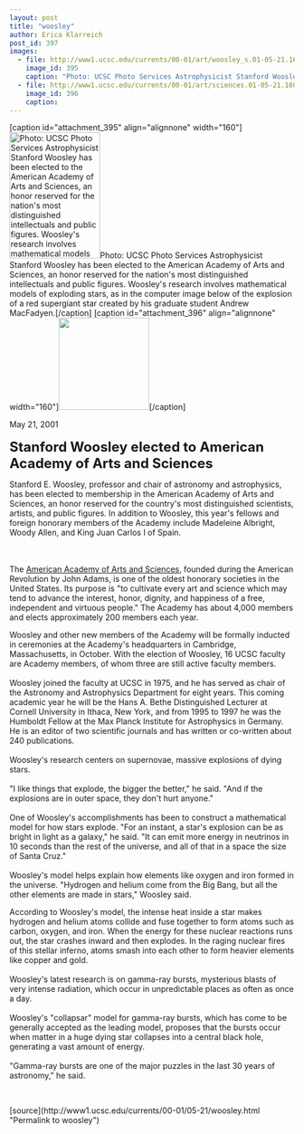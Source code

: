 ```yaml
---
layout: post
title: "woosley"
author: Erica Klarreich
post_id: 397
images:
  - file: http://www1.ucsc.edu/currents/00-01/art/woosley_s.01-05-21.160.jpg
    image_id: 395
    caption: "Photo: UCSC Photo Services Astrophysicist Stanford Woosley has been elected to the American Academy of Arts and Sciences, an honor reserved for the nation's most distinguished intellectuals and public figures. Woosley's research involves mathematical models of exploding stars, as in the computer image below of the explosion of a red supergiant star created by his graduate student Andrew MacFadyen."
  - file: http://www1.ucsc.edu/currents/00-01/art/sciences.01-05-21.160.jpg
    image_id: 396
    caption: 
---
```


[caption id="attachment_395" align="alignnone" width="160"]<a href="http://localhost/mysite/wp-content/uploads/2001/05/woosley_s.01-05-21.160.jpg"><img class="size-full wp-image-395" src="http://localhost/mysite/wp-content/uploads/2001/05/woosley_s.01-05-21.160.jpg" alt="Photo: UCSC Photo Services Astrophysicist Stanford Woosley has been elected to the American Academy of Arts and Sciences, an honor reserved for the nation's most distinguished intellectuals and public figures. Woosley's research involves mathematical models of exploding stars, as in the computer image below of the explosion of a red supergiant star created by his graduate student Andrew MacFadyen." width="160" height="223" /></a>Photo: UCSC Photo Services Astrophysicist Stanford Woosley has been elected to the American Academy of Arts and Sciences, an honor reserved for the nation's most distinguished intellectuals and public figures. Woosley's research involves mathematical models of exploding stars, as in the computer image below of the explosion of a red supergiant star created by his graduate student Andrew MacFadyen.[/caption]
[caption id="attachment_396" align="alignnone" width="160"]<a href="http://localhost/mysite/wp-content/uploads/2001/05/sciences.01-05-21.160.jpg"><img class="size-full wp-image-396" src="http://localhost/mysite/wp-content/uploads/2001/05/sciences.01-05-21.160.jpg" alt="" width="160" height="163" /></a>[/caption]
<p>
  May 21, 2001<br>
  <br>
  <font size="5"><b>Stanford Woosley elected to American Academy of Arts and Sciences</b></font>
</p>
<p>
  Stanford E. Woosley, professor and chair of astronomy and astrophysics, has been elected to membership in the American Academy of Arts and Sciences, an honor reserved for the country's most distinguished scientists, artists, and public figures. In addition to Woosley, this year's fellows and foreign honorary members of the Academy include Madeleine Albright, Woody Allen, and King Juan Carlos I of Spain.
</p><br>
<br>
The <a href="http://www.amacad.org">American Academy of Arts and Sciences</a>, founded during the American Revolution by John Adams, is one of the oldest honorary societies in the United States. Its purpose is "to cultivate every art and science which may tend to advance the interest, honor, dignity, and happiness of a free, independent and virtuous people." The Academy has about 4,000 members and elects approximately 200 members each year.
<p>
  Woosley and other new members of the Academy will be formally inducted in ceremonies at the Academy's headquarters in Cambridge, Massachusetts, in October. With the election of Woosley, 16 UCSC faculty are Academy members, of whom three are still active faculty members.<br>
  <br>
  Woosley joined the faculty at UCSC in 1975, and he has served as chair of the Astronomy and Astrophysics Department for eight years. This coming academic year he will be the Hans A. Bethe Distinguished Lecturer at Cornell University in Ithaca, New York, and from 1995 to 1997 he was the Humboldt Fellow at the Max Planck Institute for Astrophysics in Germany. He is an editor of two scientific journals and has written or co-written about 240 publications.<br>
  <br>
  Woosley's research centers on supernovae, massive explosions of dying stars.<br>
  <br>
  "I like things that explode, the bigger the better," he said. "And if the explosions are in outer space, they don't hurt anyone."<br>
  <br>
  One of Woosley's accomplishments has been to construct a mathematical model for how stars explode. "For an instant, a star's explosion can be as bright in light as a galaxy," he said. "It can emit more energy in neutrinos in 10 seconds than the rest of the universe, and all of that in a space the size of Santa Cruz."<br>
  <br>
  Woosley's model helps explain how elements like oxygen and iron formed in the universe. "Hydrogen and helium come from the Big Bang, but all the other elements are made in stars," Woosley said.
</p>
<p>
  According to Woosley's model, the intense heat inside a star makes hydrogen and helium atoms collide and fuse together to form atoms such as carbon, oxygen, and iron. When the energy for these nuclear reactions runs out, the star crashes inward and then explodes. In the raging nuclear fires of this stellar inferno, atoms smash into each other to form heavier elements like copper and gold.<br>
  <br>
  Woosley's latest research is on gamma-ray bursts, mysterious blasts of very intense radiation, which occur in unpredictable places as often as once a day.<br>
  <br>
  Woosley's "collapsar" model for gamma-ray bursts, which has come to be generally accepted as the leading model, proposes that the bursts occur when matter in a huge dying star collapses into a central black hole, generating a vast amount of energy.<br>
  <br>
  "Gamma-ray bursts are one of the major puzzles in the last 30 years of astronomy," he said.
</p>
<p>
  <br>

</p>
[source](http://www1.ucsc.edu/currents/00-01/05-21/woosley.html "Permalink to woosley")
